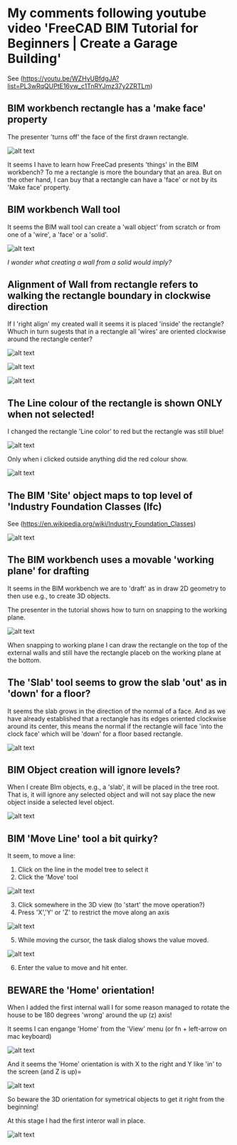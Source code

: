 # My comments following youtube video 'FreeCAD BIM Tutorial for Beginners | Create a Garage Building'

See (https://youtu.be/WZHyUBfdgJA?list=PL3wRqQUPtE16yw_c1TnRYJmz37y2ZRTLm)

## BIM workbench rectangle has a 'make face' property

The presenter 'turns off' the face of the first drawn rectangle.

![alt text](image.png)

It seems I have to learn how FreeCad presents 'things' in the BIM workbench? To me a rectangle is more the boundary that an area. But on the other hand, I can buy that a rectangle can have a 'face' or not by its 'Make face' property.

## BIM workbench Wall tool

It seems the BIM wall tool can create a 'wall object' from scratch or from one of a 'wire', a 'face' or a 'solid'.

![alt text](image-1.png)

*I wonder what creating a wall from a solid would imply?*

## Alignment of Wall from rectangle refers to walking the rectangle boundary in clockwise direction

If I 'right align' my created wall it seems it is placed 'inside' the rectangle? Whuch in turn sugests that in a rectangle all 'wires' are oriented clockwise around the rectangle center?

![alt text](image-2.png)

![alt text](image-3.png)

![alt text](image-4.png)

## The Line colour of the rectangle is shown ONLY when not selected!

I changed the rectangle 'Line color' to red but the rectangle was still blue!

![alt text](image-5.png)

Only when i clicked outside anything did the red colour show.

![alt text](image-6.png)

## The BIM 'Site' object maps to top level of 'Industry Foundation Classes (Ifc)

See (https://en.wikipedia.org/wiki/Industry_Foundation_Classes)

![alt text](image-7.png)

## The BIM workbench uses a movable 'working plane' for drafting

It seems in the BIM workbench we are to 'draft' as in draw 2D geometry to then use e.g., to create 3D objects.

The presenter in the tutorial shows how to turn on snapping to the working plane.

![alt text](image-8.png)

When snapping to working plane I can draw the rectangle on the top of the external walls and still have the rectangle placeb on the working plane at the bottom.

## The 'Slab' tool seems to grow the slab 'out' as in 'down' for a floor?

It seems the slab grows in the direction of the normal of a face. And as we have already established that a rectangle has its edges oriented clockwise around its center, this means the normal if the rectangle will face 'into the clock face' which will be 'down' for a floor based rectangle.

![alt text](image-9.png)

## BIM Object creation will ignore levels?

When I create BIm objects, e.g., a 'slab', it will be placed in the tree root. That is, it will ignore any selected object and will not say place the new object inside a selected level object.

![alt text](image-10.png)

## BIM 'Move Line' tool a bit quirky?

It seem, to move a line:

1. Click on the line in the model tree to select it
2. Click the 'Move' tool

![alt text](image-11.png)

3. Click somewhere in the 3D view (to 'start' the move operation?)
4. Press 'X','Y' or 'Z' to restrict the move along an axis

![alt text](image-12.png)

5. While moving the cursor, the task dialog shows the value moved.

![alt text](image-13.png)

6. Enter the value to move and hit enter.

## BEWARE the 'Home' orientation!

When I added the first internal wall I for some reason managed to rotate the house to be 180 degrees 'wrong' around the up (z) axis!

It seems I can engange 'Home' from the 'View' menu (or fn + left-arrow on mac keyboard)

![alt text](image-15.png)

And it seems the 'Home' orientation is with X to the right and Y like 'in' to the screen (and Z is up)=

![alt text](image-14.png)

So beware the 3D orientation for symetrical objects to get it right from the beginning!

At this stage I had the first interor wall in place.

![alt text](image-16.png)

